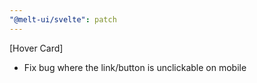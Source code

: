 ```yaml
---
"@melt-ui/svelte": patch
---
```


[Hover Card]
- Fix bug where the link/button is unclickable on mobile
